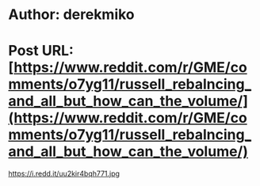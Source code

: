 # Author: derekmiko
# Post URL: [https://www.reddit.com/r/GME/comments/o7yg11/russell_rebalncing_and_all_but_how_can_the_volume/](https://www.reddit.com/r/GME/comments/o7yg11/russell_rebalncing_and_all_but_how_can_the_volume/)


https://i.redd.it/uu2kir4bqh771.jpg